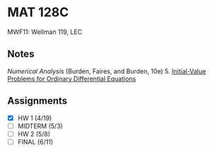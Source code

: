 # MAT 128C
MWF11: Wellman 119, LEC
## Notes
*Numerical Analysis* (Burden, Faires, and Burden, 10e)
5. [Initial-Value Problems for Ordinary Differential Equations](../notes/ordinary-differential-equations.md#ivp-theory)
## Assignments
- [x] HW 1 (4/19)
- [ ] MIDTERM (5/3)
- [ ] HW 2 (5/8)
- [ ] FINAL (6/11)